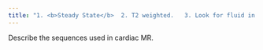 ```yaml
---
title: "1. <b>Steady State</b>  2. T2 weighted.   3. Look for fluid in the stomach.   4. Bright blood technique -----------------------------  1. <b>Delayed Enhancement</b>  2. T1 weighted  3. Bright blood, fluid is dark  4. Black myocardium --------------------------------  1. T2 FSE  2. Black blood, look at the aorta"
---
```

Describe the sequences used in cardiac MR.

